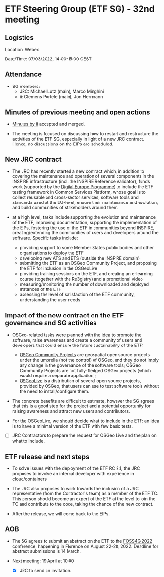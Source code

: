 # ETF Steering Group (ETF SG) - 32nd meeting

## Logistics

Location: Webex

Date/Time: 07/03/2022, 14:00-15:00 CEST

## Attendance

- SG members:
  - JRC: Michael Lutz (main), Marco Minghini
  - ii: Clemens Portele (main), Jon Herrmann

## Minutes of previous meeting and open actions

- [Minutes by ii](https://github.com/etf-validator/governance/blob/master/Meetings/SG/20210901.md) accepted and merged.

- The meeting is focused on discussing how to restart and restructure the activities of the ETF SG, especially in light of a new JRC contract. Hence, no discussions on the EIPs are scheduled.

## New JRC contract

- The JRC has recently started a new contract which, in addition to covering the maintenance and operation of several components in the INSPIRE infrastructure (incl. the INSPIRE Reference Validator), funds work (supported by the [Digital Europe Programme](https://digital-strategy.ec.europa.eu/en/activities/digital-programme)) to include the ETF testing framework in Common Services Platform, whose goal is to collect reusable and cross-sector services, software tools and standards used at the EU-level, ensure their maintenance and evolution, and build communities of stakeholders around them.

- at a high level, tasks include supporting the evolution and maintenance of the ETF, improving documentation, supporting the implementation of the EIPs, fostering the use of the ETF in communities beyond INSPIRE, creating/extending the communities of users and developers around the software. Specific tasks include:
  - providing support to some Member States public bodies and other organisations to deploy the ETF
  - developing new ATS and ETS (outside the INSPIRE domain)
  - submitting the ETF as an OSGeo Community Project, and proposing the ETF for inclusion in the OSGeoLive
  - providing training sessions on the ETF, and creating an e-learning course (together with the Re3gistry) and a promotional video
  - measuring/monitoring the number of downloaded and deployed instances of the ETF
  - assessing the level of satisfaction of the ETF community, understanding the user needs

## Impact of the new contract on the ETF governance and SG activities

- OSGeo-related tasks were planned with the idea to promote the software, raise awareness and create a community of users and developers that could ensure the future sustainability of the ETF:
  - [OSGeo Community Projects](https://wiki.osgeo.org/wiki/OSGeo_Community_Projects) are geospatial open source projects under the umbrella (not the control) of OSGeo, and they do not imply any change in the governance of the software tools; OSGeo Community Projects are not fully-fledged OSGeo projects (which would require a separate application);
  - [OSGeoLive](https://live.osgeo.org/en/index.html) is a distribution of several open source projects, provided by OSGeo, that users can use to test software tools without the need to install/configure them.
  
- The concrete benefits are difficult to estimate, however the SG agrees that this is a good step for the project and a potential opportunity for raising awareness and attract new users and contributors.

- For the OSGeoLive, we should decide what to include in the ETF: an idea is to have a minimal version of the ETF with few basic tests.
 
- [ ] JRC Contractors to prepare the request for OSGeo Live and the plan on what to include. 

## ETF release and next steps

- To solve issues with the deployment of the ETF RC 2.1, the JRC proposes to involve an internal developer with experience in cloud/containers.

- The JRC also proposes to work towards the inclusion of a JRC representative (from the Contractor's team) as a member of the ETF TC. This person should become an expert of the ETF at the level to join the TC and contribute to the code, taking the chance of the new contract.

- After the release, we will come back to the EIPs.

## AOB

- The SG agrees to submit an abstract on the ETF to the [FOSS4G 2022](https://2022.foss4g.org/) conference, happening in Florence on August 22-28, 2022. Deadline for abstract submissions is 14 March. 

- Next meeting: 19 April at 10:00
  - [x] JRC to send an invitation.